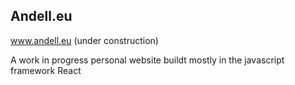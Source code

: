 ## Andell.eu
www.andell.eu (under construction)

A work in progress personal website buildt mostly in the javascript framework React 


